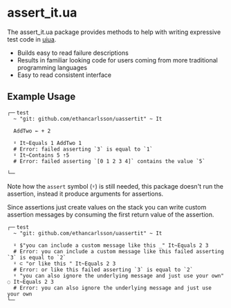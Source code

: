 # assert_it.ua

The assert_it.ua package provides methods to help with writing expressive test code
in [uiua](https://www.uiua.org/).

- Builds easy to read failure descriptions
- Results in familiar looking code for users coming from more traditional
  programming languages
- Easy to read consistent interface

## Example Usage

```
┌─╴test
  ~ "git: github.com/ethancarlsson/uassertit" ~ It

  AddTwo ← + 2

  ⍤ It~Equals 1 AddTwo 1
  # Error: failed asserting `3` is equal to `1`
  ⍤ It~Contains 5 ⇡5
  # Error: failed asserting `[0 1 2 3 4]` contains the value `5`

└─╴
```

Note how the `assert` symbol (`⍤`) is still needed, this package doesn't run
the assertion, instead it produce arguments for assertions.

Since assertions just create values on the stack you can write custom assertion
messages by consuming the first return value of the assertion.

```
┌─╴test
  ~ "git: github.com/ethancarlsson/uassertit" ~ It

  ⍤ $"you can include a custom message like this _" It~Equals 2 3
  # Error: you can include a custom message like this failed asserting `3` is equal to `2`
  ⍤ ⊂ "or like this " It~Equals 2 3
  # Error: or like this failed asserting `3` is equal to `2`
  ⍤ "you can also ignore the underlying message and just use your own" ◌ It~Equals 2 3
  # Error: you can also ignore the underlying message and just use your own
└─╴
```
